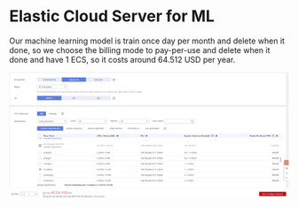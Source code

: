 # Elastic Cloud Server for ML​

Our machine learning model is train once day per month and delete when it done,​ so we choose the billing mode to pay-per-use and delete when it done and have 1 ECS, so it costs around 64.512 USD per year.

![](<../../../../.gitbook/assets/image (13) (1) (1) (1).png>)
